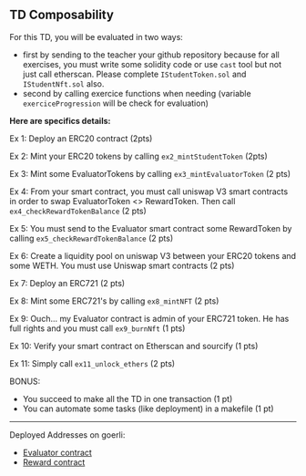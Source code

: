 ## TD Composability

For this TD, you will be evaluated in two ways:
- first by sending to the teacher your github repository because for all exercises, you must write some solidity code or use `cast` tool but not just call etherscan. Please complete `IStudentToken.sol` and `IStudentNft.sol` also.
- second by calling exercice functions when needing (variable `exerciceProgression` will be check for evaluation)


**Here are specifics details:**

Ex 1: Deploy an ERC20 contract (2pts)

Ex 2: Mint your ERC20 tokens by calling `ex2_mintStudentToken` (2pts)

Ex 3: Mint some EvaluatorTokens by calling `ex3_mintEvaluatorToken` (2 pts)

Ex 4: From your smart contract, you must call uniswap V3 smart contracts in order to swap EvaluatorToken <> RewardToken. Then call `ex4_checkRewardTokenBalance`  (2 pts)

Ex 5: You must send to the Evaluator smart contract some RewardToken by calling `ex5_checkRewardTokenBalance` (2 pts)

Ex 6: Create a liquidity pool on uniswap V3 between your ERC20 tokens and some WETH. You must use Uniswap smart contracts (2 pts)

Ex 7: Deploy an ERC721 (2 pts)

Ex 8: Mint some ERC721's by calling `ex8_mintNFT` (2 pts)

Ex 9: Ouch... my Evaluator contract is admin of your ERC721 token. He has full rights and you must call `ex9_burnNft` (1 pts)

Ex 10: Verify your smart contract on Etherscan and sourcify (1 pts)

Ex 11: Simply call `ex11_unlock_ethers` (2 pts)

BONUS:
- You succeed to make all the TD in one transaction (1 pt)
- You can automate some tasks (like deployment) in a makefile (1 pt)


-----------------------------------------
Deployed Addresses on goerli:
- [Evaluator contract](https://goerli.etherscan.io/address/0x5cd93e3B0afBF71C9C84A7574a5023B4998B97BE)
- [Reward contract](https://goerli.etherscan.io/address/0x56822085cf7C15219f6dC404Ba24749f08f34173)
